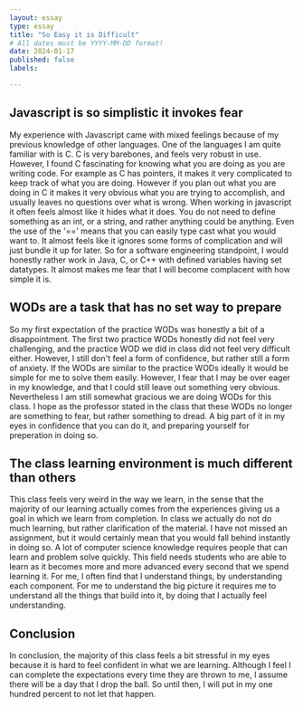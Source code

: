 ```yaml
---
layout: essay
type: essay
title: "So Easy it is Difficult"
# All dates must be YYYY-MM-DD format!
date: 2024-01-17
published: false
labels:

---
```




## Javascript is so simplistic it invokes fear

My experience with Javascript came with mixed feelings because of my previous knowledge of other languages. One of the languages I am quite familiar with is C. C is very barebones, and feels very robust in use. However, I found C fascinating for knowing what you are doing as you are writing code. For example as C has pointers, it makes it very complicated to keep track of what you are doing. However if you plan out what you are doing in C it makes it very obvious what you are trying to accomplish, and usually leaves no questions over what is wrong. When working in javascript it often feels almost like it hides what it does. You do not need to define something as an int, or a string, and rather anything could be anything. Even the use of the '==' means that you can easily type cast what you would want to. It almost feels like it ignores some forms of complication and will just bundle it up for later. So for a software engineering standpoint, I would honestly rather work in Java, C, or C++ with defined variables having set datatypes. It almost makes me fear that I will become complacent with how simple it is. 

## WODs are a task that has no set way to prepare

So my first expectation of the practice WODs was honestly a bit of a disappointment. The first two practice WODs honestly did not feel very challenging, and the practice WOD we did in class did not feel very difficult either. However, I still don't feel a form of confidence, but rather still a form of anxiety. If the WODs are similar to the practice WODs ideally it would be simple for me to solve them easily. However, I fear that I may be over eager in my knowledge, and that I could still leave out something very obvious. Nevertheless I am still somewhat gracious we are doing WODs for this class. I hope as the professor stated in the class that these WODs no longer are something to fear, but rather something to dread. A big part of it in my eyes in confidence that you can do it, and preparing yourself for preperation in doing so. 

## The class learning environment is much different than others

This class feels very weird in the way we learn, in the sense that the majority of our learning actually comes from the experiences giving us a goal in which we learn from completion. In class we actually do not do much learning, but rather clarification of the material. I have not missed an assignment, but it would certainly mean that you would fall behind instantly in doing so. A lot of computer science knowledge requires people that can learn and problem solve quickly. This field needs students who are able to learn as it becomes more and more advanced every second that we spend learning it. For me, I often find that I understand things, by understanding each component. For me to understand the big picture it requires me to understand all the things that build into it, by doing that I actually feel understanding. 

## Conclusion

In conclusion, the majority of this class feels a bit stressful in my eyes because it is hard to feel confident in what we are learning. Although I feel I can complete the expectations every time they are thrown to me, I assume there will be a day that I drop the ball. So until then, I will put in my one hundred percent to not let that happen.
